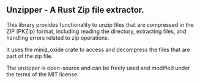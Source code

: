 ## Unzipper - A Rust Zip file extractor.

This library provides functionality to unzip files that are compressed in the ZIP (PKZip) format, including reading the directory, extracting files, and handling errors related to zip operations.

It uses the miniz_oxide crate to access and decompress the files that are part of the zip file.

The unzipper is open-source and can be freely used and modified under the terms of the MIT license.
